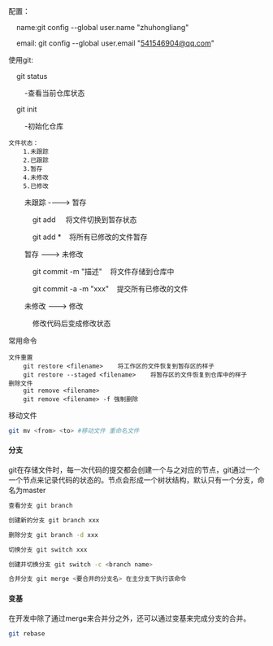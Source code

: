 配置：

    name:git config --global user.name "zhuhongliang"

    email: git config --global user.email "541546904@qq.com"

使用git:

    git status

        -查看当前仓库状态

    git init

        -初始化仓库

    文件状态：
        1.未跟踪
        2.已跟踪
        3.暂存
        4.未修改
        5.已修改

        未跟踪 ---->  暂存

            git add <filename>    将文件切换到暂存状态

            git add *    将所有已修改的文件暂存

        暂存 --->  未修改

            git commit -m "描述"    将文件存储到仓库中

            git commit -a -m "xxx"    提交所有已修改的文件

        未修改 ---> 修改

            修改代码后变成修改状态

常用命令

```
文件重置
    git restore <filename>    将工作区的文件恢复到暂存区的样子
    git restore --staged <filename>    将暂存区的文件恢复到仓库中的样子
删除文件
    git remove <filename>
    git remove <filename> -f 强制删除
```

移动文件

```bash
git mv <from> <to> #移动文件 重命名文件
```

#### 分支

git在存储文件时，每一次代码的提交都会创建一个与之对应的节点，git通过一个一个节点来记录代码的状态的。节点会形成一个树状结构，默认只有一个分支，命名为master

```bash
查看分支 git branch

创建新的分支 git branch xxx 

删除分支 git branch -d xxx

切换分支 git switch xxx

创建并切换分支 git switch -c <branch name>

合并分支 git merge <要合并的分支名> 在主分支下执行该命令
```

#### 变基

在开发中除了通过merge来合并分之外，还可以通过变基来完成分支的合并。

```bash
git rebase
```